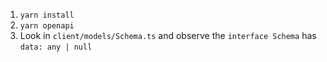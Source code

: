1. `yarn install`
2. `yarn openapi`
3. Look in `client/models/Schema.ts` and observe the `interface Schema` has `data: any | null`
